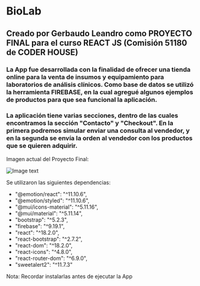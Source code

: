 # BioLab 
## Creado por Gerbaudo Leandro como PROYECTO FINAL para el curso REACT JS (Comisión 51180 de CODER HOUSE)

### La App fue desarrollada con la finalidad de ofrecer una tienda online para la venta de insumos y equipamiento para laboratorios de análisis clínicos. Como base de datos se utilizó la herramienta FIREBASE, en la cual agregué algunos ejemplos de productos para que sea funcional la aplicación.
### La aplicación tiene varias secciones, dentro de las cuales encontramos la sección "Contacto" y "Checkout". En la primera podremos simular enviar una consulta al vendedor, y en la segunda se envía la orden al vendedor con los productos que se quieren adquirir.

Imagen actual del Proyecto Final:

![Image text](https://github.com/bruss86/bioLab/blob/master/public/assets/Animation.gif)

Se utilizaron las siguientes dependencias:
- "@emotion/react": "^11.10.6",
- "@emotion/styled": "^11.10.6",
- "@mui/icons-material": "^5.11.16",
- "@mui/material": "^5.11.14",
- "bootstrap": "^5.2.3",
- "firebase": "^9.19.1",
- "react": "^18.2.0",
- "react-bootstrap": "^2.7.2",
- "react-dom": "^18.2.0",
- "react-icons": "^4.8.0",
- "react-router-dom": "^6.9.0",
- "sweetalert2": "^11.7.3"

Nota: Recordar instalarlas antes de ejecutar la App

